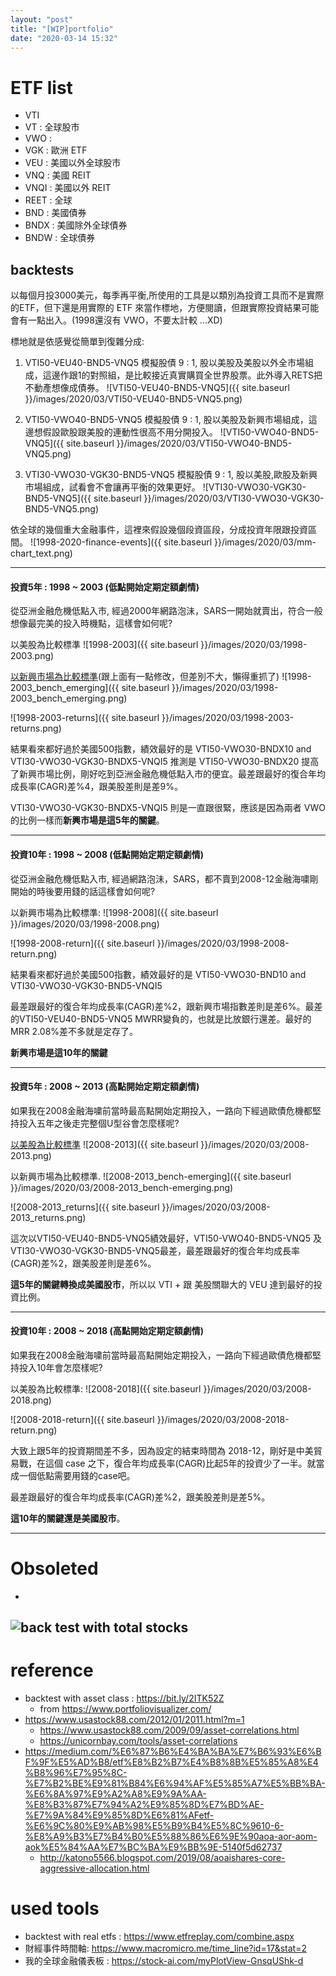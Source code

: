 ```yaml
---
layout: "post"
title: "[WIP]portfolio"
date: "2020-03-14 15:32"
---
```


# ETF list
 - VTI
 - VT  : 全球股市
 - VWO :
 - VGK : 歐洲 ETF
 - VEU : 美國以外全球股市
 - VNQ : 美國 REIT
 - VNQI : 美國以外 REIT
 - REET : 全球
 - BND : 美國債券
 - BNDX : 美國除外全球債券
 - BNDW : 全球債券
## backtests
以每個月投3000美元，每季再平衡,所使用的工具是以類別為投資工具而不是實際的ETF，但下還是用實際的 ETF 來當作標地，方便閱讀，但跟實際投資結果可能會有一點出入。(1998還沒有 VWO，不要太計較 ...XD)

標地就是依感覺從簡單到復雜分成:
1. VTI50-VEU40-BND5-VNQ5
模擬股債 9 : 1, 股以美股及美股以外全市場組成，這邊作跟1的對照組，是比較接近真實購買全世界股票。此外導入RETS把不動產想像成債券。
![VTI50-VEU40-BND5-VNQ5]({{ site.baseurl }}/images/2020/03/VTI50-VEU40-BND5-VNQ5.png)

2. VTI50-VWO40-BND5-VNQ5
模擬股債 9 : 1, 股以美股及新興市場組成，這邊想假設歐股跟美股的連動性很高不用分開投入。
![VTI50-VWO40-BND5-VNQ5]({{ site.baseurl }}/images/2020/03/VTI50-VWO40-BND5-VNQ5.png)

3. VTI30-VWO30-VGK30-BND5-VNQ5
模擬股債 9 : 1, 股以美股,歐股及新興市場組成，試看會不會讓再平衡的效果更好。
![VTI30-VWO30-VGK30-BND5-VNQ5]({{ site.baseurl }}/images/2020/03/VTI30-VWO30-VGK30-BND5-VNQ5.png)

依全球的幾個重大金融事件，這裡來假設幾個段資區段，分成投資年限跟投資區間。
![1998-2020-finance-events]({{ site.baseurl }}/images/2020/03/mm-chart_text.png)

---
#### 投資5年 : 1998 ~ 2003 (低點開始定期定額劇情)

從亞洲金融危機低點入市, 經過2000年網路泡沬，SARS一開始就賣出，符合一般想像最完美的投入時機點，這樣會如何呢?

以美股為比較標準
![1998-2003]({{ site.baseurl }}/images/2020/03/1998-2003.png)

[以新興市場為比較標準](https://bit.ly/2WuLS6S)(跟上面有一點修改，但差別不大，懶得重抓了)
![1998-2003_bench_emerging]({{ site.baseurl }}/images/2020/03/1998-2003_bench_emerging.png)

![1998-2003-returns]({{ site.baseurl }}/images/2020/03/1998-2003-returns.png)

結果看來都好過於美國500指數，績效最好的是 VTI50-VWO30-BNDX10 and VTI30-VWO30-VGK30-BNDX5-VNQI5
推測是 VTI50-VWO30-BNDX20 提高了新興市場比例，剛好吃到亞洲金融危機低點入市的便宜。最差跟最好的復合年均成長率(CAGR)差%4，跟美股差則是差9%。

VTI30-VWO30-VGK30-BNDX5-VNQI5 則是一直跟很緊，應該是因為兩者 VWO 的比例一樣而**新興市場是這5年的關鍵**。

---
#### 投資10年 : 1998 ~ 2008 (低點開始定期定額劇情)

從亞洲金融危機低點入市, 經過網路泡沬，SARS，都不賣到2008-12金融海嘨剛開始的時後要用錢的話這樣會如何呢?

以新興市場為比較標準:
![1998-2008]({{ site.baseurl }}/images/2020/03/1998-2008.png)

![1998-2008-return]({{ site.baseurl }}/images/2020/03/1998-2008-return.png)

結果看來都好過於美國500指數，績效最好的是 VTI50-VWO30-BND10 and VTI30-VWO30-VGK30-BND5-VNQI5

最差跟最好的復合年均成長率(CAGR)差%2，跟新興市場指數差則是差6%。最差的VTI50-VEU40-BND5-VNQ5 MWRR變負的，也就是比放銀行還差。最好的 MRR 2.08%差不多就是定存了。

**新興市場是這10年的關鍵**

---
#### 投資5年 : 2008 ~ 2013 (高點開始定期定額劇情)
如果我在2008金融海嘨前當時最高點開始定期投入，一路向下經過歐債危機都堅持投入五年之後走完整個U型谷會怎麼樣呢?

[以美股為比較標準](https://bit.ly/2J5cVxN)
![2008-2013]({{ site.baseurl }}/images/2020/03/2008-2013.png)

以新興市場為比較標準.
![2008-2013_bench-emerging]({{ site.baseurl }}/images/2020/03/2008-2013_bench-emerging.png)

![2008-2013_returns]({{ site.baseurl }}/images/2020/03/2008-2013_returns.png)

這次以VTI50-VEU40-BND5-VNQ5績效最好，VTI50-VWO40-BND5-VNQ5 及 VTI30-VWO30-VGK30-BND5-VNQ5最差，最差跟最好的復合年均成長率(CAGR)差%2，跟美股差則是差6%。

**這5年的關鍵轉換成美國股市**，所以以 VTI + 跟 美股關聯大的 VEU 達到最好的投資比例。

---
#### 投資10年 : 2008 ~ 2018 (高點開始定期定額劇情)
如果我在2008金融海嘨前當時最高點開始定期投入，一路向下經過歐債危機都堅持投入10年會怎麼樣呢?

以美股為比較標準:
![2008-2018]({{ site.baseurl }}/images/2020/03/2008-2018.png)

![2008-2018-return]({{ site.baseurl }}/images/2020/03/2008-2018-return.png)

大致上跟5年的投資期間差不多，因為設定的結束時間為 2018-12，剛好是中美貿易戰，在這個 case 之下，復合年均成長率(CAGR)比起5年的投資少了一半。就當成一個低點需要用錢的case吧。

最差跟最好的復合年均成長率(CAGR)差%2，跟美股差則是差5%。

**這10年的關鍵還是美國股市**。

------

# Obsoleted
 -
![back test with total stocks](images/2020/03/screencapture-portfoliovisualizer-backtest-asset-class-allocation-2020-03-14-21_22_24.png)
---
# reference
 - backtest with asset class : https://bit.ly/2ITK52Z
   - from https://www.portfoliovisualizer.com/
 - https://www.usastock88.com/2012/01/2011.html?m=1
   - https://www.usastock88.com/2009/09/asset-correlations.html
   - https://unicornbay.com/tools/asset-correlations
- https://medium.com/%E6%87%B6%E4%BA%BA%E7%B6%93%E6%BF%9F%E5%AD%B8/etf%E8%B2%B7%E4%B8%8B%E5%85%A8%E4%B8%96%E7%95%8C-%E7%B2%BE%E9%81%B84%E6%94%AF%E5%85%A7%E5%BB%BA-%E6%8A%97%E9%A2%A8%E9%9A%AA-%E8%B3%87%E7%94%A2%E9%85%8D%E7%BD%AE-%E7%9A%84%E9%85%8D%E6%81%AFetf-%E6%9C%80%E9%AB%98%E5%B9%B4%E5%8C%9610-6-%E8%A9%B3%E7%B4%B0%E5%88%86%E6%9E%90aoa-aor-aom-aok%E5%84%AA%E7%BC%BA%E9%BB%9E-5140f5d62737
  - http://katono5566.blogspot.com/2019/08/aoaishares-core-aggressive-allocation.html

# used tools
 - backtest with real etfs : https://www.etfreplay.com/combine.aspx
 - 財經事件時間軸: https://www.macromicro.me/time_line?id=17&stat=2
 - 我的全球金融儀表板 : https://stock-ai.com/myPlotView-GnsqUShk-d
